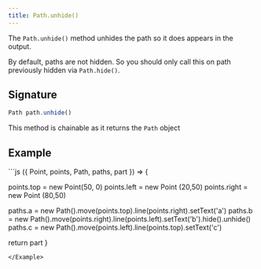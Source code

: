 ```yaml
---
title: Path.unhide()
---
```


The `Path.unhide()` method unhides the path so it does appears in the output.

By default, paths are not hidden. So you should only call this on path previously hidden via `Path.hide()`.

## Signature

```js
Path path.unhide()
```

<Tip compact>This method is chainable as it returns the `Path` object</Tip>

## Example

<Example caption="Example of the Path.unhide() method">
```js
({ Point, points, Path, paths, part }) => {

  points.top = new Point(50, 0)
  points.left = new Point (20,50)
  points.right = new Point (80,50)
  
  paths.a = new Path().move(points.top).line(points.right).setText('a')
  paths.b = new Path().move(points.right).line(points.left).setText('b').hide().unhide()
  paths.c = new Path().move(points.left).line(points.top).setText('c')
  
  return part
}
```
</Example>

